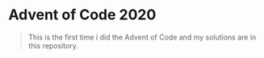 # Advent of Code 2020
> This is the first time i did the Advent of Code and my solutions are in this repository.
